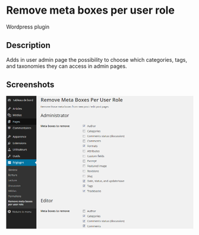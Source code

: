 # Remove meta boxes per user role
Wordpress plugin

## Description

Adds in user admin page the possibility to choose which categories, tags, and taxonomies they can access in admin pages.

## Screenshots

![Screenshot](screenshot-1.png)